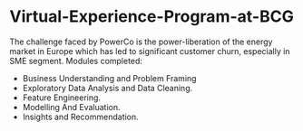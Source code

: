# Virtual-Experience-Program-at-BCG
The challenge faced by PowerCo is the power-liberation of the energy market in Europe which has led to significant customer churn, especially in SME segment.
Modules completed:
*	Business Understanding and Problem Framing
*	Exploratory Data Analysis and Data Cleaning.
*	Feature Engineering.
*	Modelling And Evaluation.
*	Insights and Recommendation.


